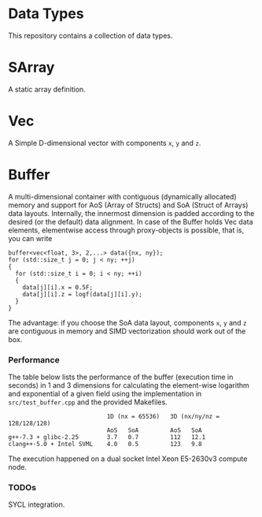 # Data Types
This repository contains a collection of data types.

# SArray
A static array definition.

# Vec
A Simple D-dimensional vector with components `x`, `y` and `z`.

# Buffer
A multi-dimensional container with contiguous (dynamically allocated) memory and support for AoS (Array of Structs) and SoA (Struct of Arrays) data layouts.
Internally, the innermost dimension is padded according to the desired (or the default) data alignment.
In case of the Buffer holds Vec data elements, elementwise access through proxy-objects is possible, that is, you can write

```
buffer<vec<float, 3>, 2,...> data({nx, ny});
for (std::size_t j = 0; j < ny; ++j)
{
  for (std::size_t i = 0; i < ny; ++i)
  {
    data[j][i].x = 0.5F;
    data[j][i].z = logf(data[j][i].y);
  }
}
```
The advantage: if you choose the SoA data layout, components `x`, `y` and `z` are contiguous in memory and SIMD vectorization should work out of the box.

### Performance
The table below lists the performance of the buffer (execution time in seconds) in 1 and 3 dimensions for calculating the element-wise logarithm and exponential of a given field using the implementation in `src/test_buffer.cpp` and the provided Makefiles.

```
                            1D (nx = 65536)   3D (nx/ny/nz = 128/128/128)
                            AoS   SoA         AoS   SoA
g++-7.3 + glibc-2.25        3.7   0.7         112   12.1
clang++-5.0 + Intel SVML    4.0   0.5         123   9.8
```
The execution happened on a dual socket Intel Xeon E5-2630v3 compute node.

### TODOs
SYCL integration.
